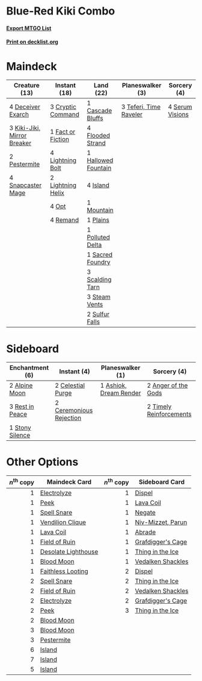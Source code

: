 # Blue-Red Kiki Combo

#### [Export MTGO List](../collection/Blue-Red%20Kiki%20Combo/Blue-Red%20Kiki%20Combo.txt)
#### [Print on decklist.org](http://decklist.org/?deckmain=1%09Cascade%20Bluffs%0A3%09Cryptic%20Command%0A4%09Deceiver%20Exarch%0A1%09Fact%20or%20Fiction%0A4%09Flooded%20Strand%0A1%09Hallowed%20Fountain%0A4%09Island%0A3%09Kiki-Jiki,%20Mirror%20Breaker%0A4%09Lightning%20Bolt%0A2%09Lightning%20Helix%0A1%09Mountain%0A4%09Opt%0A2%09Pestermite%0A1%09Plains%0A1%09Polluted%20Delta%0A4%09Remand%0A1%09Sacred%20Foundry%0A3%09Scalding%20Tarn%0A4%09Serum%20Visions%0A4%09Snapcaster%20Mage%0A3%09Steam%20Vents%0A2%09Sulfur%20Falls%0A3%09Teferi,%20Time%20Raveler&deckside=2%09Alpine%20Moon%0A2%09Anger%20of%20the%20Gods%0A1%09Ashiok,%20Dream%20Render%0A2%09Celestial%20Purge%0A2%09Ceremonious%20Rejection%0A3%09Rest%20in%20Peace%0A1%09Stony%20Silence%0A2%09Timely%20Reinforcements)
# Maindeck

|                                            Creature (13)                                            |                                        Instant (18)                                        |                                          Land (22)                                          |                                        Planeswalker (3)                                         |                                       Sorcery (4)                                       |
|-----------------------------------------------------------------------------------------------------|--------------------------------------------------------------------------------------------|---------------------------------------------------------------------------------------------|-------------------------------------------------------------------------------------------------|-----------------------------------------------------------------------------------------|
|4 [Deceiver Exarch](http://gatherer.wizards.com/Pages/Card/Details.aspx?multiverseid=376301)         |3 [Cryptic Command](http://gatherer.wizards.com/Pages/Card/Details.aspx?multiverseid=438614)|1 [Cascade Bluffs](http://gatherer.wizards.com/Pages/Card/Details.aspx?multiverseid=442226)  |3 [Teferi, Time Raveler](http://gatherer.wizards.com/Pages/Card/Details.aspx?multiverseid=461148)|4 [Serum Visions](http://gatherer.wizards.com/Pages/Card/Details.aspx?multiverseid=50145)|
|3 [Kiki-Jiki, Mirror Breaker](http://gatherer.wizards.com/Pages/Card/Details.aspx?multiverseid=50321)|1 [Fact or Fiction](http://gatherer.wizards.com/Pages/Card/Details.aspx?multiverseid=405223)|4 [Flooded Strand](http://gatherer.wizards.com/Pages/Card/Details.aspx?multiverseid=405098)  |                                                                                                 |                                                                                         |
|2 [Pestermite](http://gatherer.wizards.com/Pages/Card/Details.aspx?multiverseid=139428)              |4 [Lightning Bolt](http://gatherer.wizards.com/Pages/Card/Details.aspx?multiverseid=806)    |1 [Hallowed Fountain](http://gatherer.wizards.com/Pages/Card/Details.aspx?multiverseid=97071)|                                                                                                 |                                                                                         |
|4 [Snapcaster Mage](http://gatherer.wizards.com/Pages/Card/Details.aspx?multiverseid=227676)         |2 [Lightning Helix](http://gatherer.wizards.com/Pages/Card/Details.aspx?multiverseid=249386)|4 [Island](http://gatherer.wizards.com/Pages/Card/Details.aspx?multiverseid=439857)          |                                                                                                 |                                                                                         |
|                                                                                                     |4 [Opt](http://gatherer.wizards.com/Pages/Card/Details.aspx?multiverseid=442948)            |1 [Mountain](http://gatherer.wizards.com/Pages/Card/Details.aspx?multiverseid=439859)        |                                                                                                 |                                                                                         |
|                                                                                                     |4 [Remand](http://gatherer.wizards.com/Pages/Card/Details.aspx?multiverseid=380255)         |1 [Plains](http://gatherer.wizards.com/Pages/Card/Details.aspx?multiverseid=439856)          |                                                                                                 |                                                                                         |
|                                                                                                     |                                                                                            |1 [Polluted Delta](http://gatherer.wizards.com/Pages/Card/Details.aspx?multiverseid=405104)  |                                                                                                 |                                                                                         |
|                                                                                                     |                                                                                            |1 [Sacred Foundry](http://gatherer.wizards.com/Pages/Card/Details.aspx?multiverseid=405106)  |                                                                                                 |                                                                                         |
|                                                                                                     |                                                                                            |3 [Scalding Tarn](http://gatherer.wizards.com/Pages/Card/Details.aspx?multiverseid=405107)   |                                                                                                 |                                                                                         |
|                                                                                                     |                                                                                            |3 [Steam Vents](http://gatherer.wizards.com/Pages/Card/Details.aspx?multiverseid=405109)     |                                                                                                 |                                                                                         |
|                                                                                                     |                                                                                            |2 [Sulfur Falls](http://gatherer.wizards.com/Pages/Card/Details.aspx?multiverseid=443135)    |                                                                                                 |                                                                                         |


# Sideboard

|                                     Enchantment (6)                                      |                                           Instant (4)                                            |                                        Planeswalker (1)                                         |                                           Sorcery (4)                                            |
|------------------------------------------------------------------------------------------|--------------------------------------------------------------------------------------------------|-------------------------------------------------------------------------------------------------|--------------------------------------------------------------------------------------------------|
|2 [Alpine Moon](http://gatherer.wizards.com/Pages/Card/Details.aspx?multiverseid=447264)  |2 [Celestial Purge](http://gatherer.wizards.com/Pages/Card/Details.aspx?multiverseid=183055)      |1 [Ashiok, Dream Render](http://gatherer.wizards.com/Pages/Card/Details.aspx?multiverseid=461155)|2 [Anger of the Gods](http://gatherer.wizards.com/Pages/Card/Details.aspx?multiverseid=438682)    |
|3 [Rest in Peace](http://gatherer.wizards.com/Pages/Card/Details.aspx?multiverseid=442021)|2 [Ceremonious Rejection](http://gatherer.wizards.com/Pages/Card/Details.aspx?multiverseid=417613)|                                                                                                 |2 [Timely Reinforcements](http://gatherer.wizards.com/Pages/Card/Details.aspx?multiverseid=220074)|
|1 [Stony Silence](http://gatherer.wizards.com/Pages/Card/Details.aspx?multiverseid=247425)|                                                                                                  |                                                                                                 |                                                                                                  |


# Other Options

|*n*<sup>th</sup> copy|                                        Maindeck Card                                         |*n*<sup>th</sup> copy|                                       Sideboard Card                                       |
|--------------------:|----------------------------------------------------------------------------------------------|--------------------:|--------------------------------------------------------------------------------------------|
|                    1|[Electrolyze](http://gatherer.wizards.com/Pages/Card/Details.aspx?multiverseid=247276)        |                    1|[Dispel](http://gatherer.wizards.com/Pages/Card/Details.aspx?multiverseid=401858)           |
|                    1|[Peek](http://gatherer.wizards.com/Pages/Card/Details.aspx?multiverseid=130903)               |                    1|[Lava Coil](http://gatherer.wizards.com/Pages/Card/Details.aspx?multiverseid=452858)        |
|                    1|[Spell Snare](http://gatherer.wizards.com/Pages/Card/Details.aspx?multiverseid=446100)        |                    1|[Negate](http://gatherer.wizards.com/Pages/Card/Details.aspx?multiverseid=423707)           |
|                    1|[Vendilion Clique](http://gatherer.wizards.com/Pages/Card/Details.aspx?multiverseid=442065)   |                    1|[Niv-Mizzet, Parun](http://gatherer.wizards.com/Pages/Card/Details.aspx?multiverseid=452942)|
|                    1|[Lava Coil](http://gatherer.wizards.com/Pages/Card/Details.aspx?multiverseid=452858)          |                    1|[Abrade](http://gatherer.wizards.com/Pages/Card/Details.aspx?multiverseid=430772)           |
|                    1|[Field of Ruin](http://gatherer.wizards.com/Pages/Card/Details.aspx?multiverseid=435415)      |                    1|[Grafdigger's Cage](http://gatherer.wizards.com/Pages/Card/Details.aspx?multiverseid=278452)|
|                    1|[Desolate Lighthouse](http://gatherer.wizards.com/Pages/Card/Details.aspx?multiverseid=240147)|                    1|[Thing in the Ice](http://gatherer.wizards.com/Pages/Card/Details.aspx?multiverseid=409836) |
|                    1|[Blood Moon](http://gatherer.wizards.com/Pages/Card/Details.aspx?multiverseid=45386)          |                    1|[Vedalken Shackles](http://gatherer.wizards.com/Pages/Card/Details.aspx?multiverseid=50120) |
|                    1|[Faithless Looting](http://gatherer.wizards.com/Pages/Card/Details.aspx?multiverseid=389512)  |                    2|[Dispel](http://gatherer.wizards.com/Pages/Card/Details.aspx?multiverseid=401858)           |
|                    2|[Spell Snare](http://gatherer.wizards.com/Pages/Card/Details.aspx?multiverseid=446100)        |                    2|[Thing in the Ice](http://gatherer.wizards.com/Pages/Card/Details.aspx?multiverseid=409836) |
|                    2|[Field of Ruin](http://gatherer.wizards.com/Pages/Card/Details.aspx?multiverseid=435415)      |                    2|[Vedalken Shackles](http://gatherer.wizards.com/Pages/Card/Details.aspx?multiverseid=50120) |
|                    2|[Electrolyze](http://gatherer.wizards.com/Pages/Card/Details.aspx?multiverseid=247276)        |                    2|[Grafdigger's Cage](http://gatherer.wizards.com/Pages/Card/Details.aspx?multiverseid=278452)|
|                    2|[Peek](http://gatherer.wizards.com/Pages/Card/Details.aspx?multiverseid=130903)               |                    3|[Thing in the Ice](http://gatherer.wizards.com/Pages/Card/Details.aspx?multiverseid=409836) |
|                    2|[Blood Moon](http://gatherer.wizards.com/Pages/Card/Details.aspx?multiverseid=45386)          |                     |                                                                                            |
|                    3|[Blood Moon](http://gatherer.wizards.com/Pages/Card/Details.aspx?multiverseid=45386)          |                     |                                                                                            |
|                    3|[Pestermite](http://gatherer.wizards.com/Pages/Card/Details.aspx?multiverseid=139428)         |                     |                                                                                            |
|                    6|[Island](http://gatherer.wizards.com/Pages/Card/Details.aspx?multiverseid=439857)             |                     |                                                                                            |
|                    7|[Island](http://gatherer.wizards.com/Pages/Card/Details.aspx?multiverseid=439857)             |                     |                                                                                            |
|                    5|[Island](http://gatherer.wizards.com/Pages/Card/Details.aspx?multiverseid=439857)             |                     |                                                                                            |

